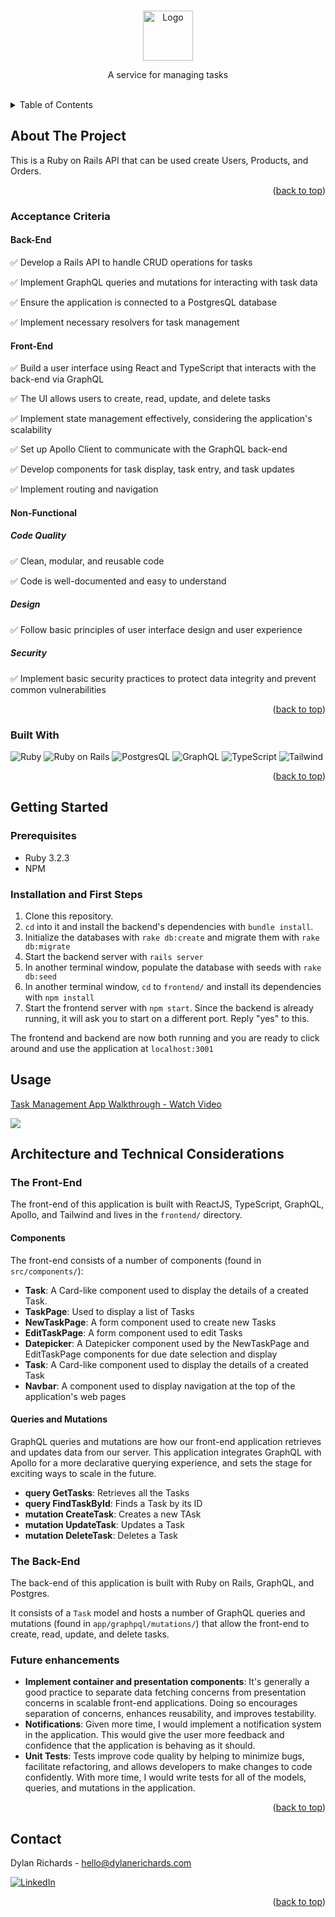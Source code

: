 <a name="readme-top"></a>


<!-- PROJECT LOGO -->
<br />
<div align="center">
    <img src="https://cdn-ukwest.onetrust.com/logos/482e1d62-3155-421c-b076-164accc90adf/3a979462-e491-4893-8016-3151c3826269/30d03a3c-557b-4988-b21a-d4e1c313a3ce/Task_Logo_colour.jpg" alt="Logo" width="80" height="80">

  <p align="center">
	A service for managing tasks
    <br />
    <br />
  </p>
</div>

<!-- TABLE OF CONTENTS -->
<details>
  <summary>Table of Contents</summary>
  <ol>
    <li>
      <a href="#about-the-project">About The Project</a>
      <ul>
        <li><a href="#built-with">Built With</a></li>
        <li><a href="#acceptance-criteria">Acceptance Criteria</a></li>
      </ul>
    </li>
    <li>
      <a href="#getting-started">Getting Started</a>
      <ul>
        <li><a href="#prerequisites">Prerequisites</a></li>
        <li><a href="#installation">Installation</a></li>
      </ul>
    </li>
    <li><a href="#usage">Usage</a></li>
    <li><a href="#architecture-and-technical-considerations">Architecture and Technical Considerations</a></li>
    <li><a href="#contact">Contact</a></li>
  </ol>
</details>



## About The Project
<a name="about-the-project"></a>

This is a Ruby on Rails API that can be used create Users, Products, and Orders.

<p align="right">(<a href="#readme-top">back to top</a>)</p>

### Acceptance Criteria
<a name="acceptance-criteria"></a>


#### Back-End

✅ Develop a Rails API to handle CRUD operations for tasks

✅ Implement GraphQL queries and mutations for interacting with task data

✅ Ensure the application is connected to a PostgresQL database

✅ Implement necessary resolvers for task management


#### Front-End

✅ Build a user interface using React and TypeScript that interacts with the back-end via GraphQL

✅ The UI allows users to create, read, update, and delete tasks

✅ Implement state management effectively, considering the application's scalability

✅ Set up Apollo Client to communicate with the GraphQL back-end

✅ Develop components for task display, task entry, and task updates

✅ Implement routing and navigation

#### Non-Functional

##### Code Quality
✅ Clean, modular, and reusable code

✅ Code is well-documented and easy to understand

##### Design
✅ Follow basic principles of user interface design and user experience

##### Security
✅ Implement basic security practices to protect data integrity and prevent common vulnerabilities


<p align="right">(<a href="#readme-top">back to top</a>)</p>

### Built With
<a name="built-with"></a>


![Ruby](https://img.shields.io/badge/ruby-%23CC342D.svg?style=for-the-badge&logo=ruby&logoColor=white)
![Ruby on Rails](https://img.shields.io/badge/Ruby_on_Rails-CC0000?style=for-the-badge&logo=ruby-on-rails&logoColor=white)
![PostgresQL](https://img.shields.io/badge/postgresql-4169e1?style=for-the-badge&logo=postgresql&logoColor=white)
![GraphQL](https://img.shields.io/badge/GraphQL-E434AA?style=for-the-badge&logo=graphql&logoColor=white)
![TypeScript](https://shields.io/badge/TypeScript-3178C6?logo=TypeScript&logoColor=FFF&style=for-the-badge)
![Tailwind](https://img.shields.io/badge/tailwindcss-0F172A?&logo=tailwindcss)




<p align="right">(<a href="#readme-top">back to top</a>)</p>



<!-- GETTING STARTED -->
## Getting Started
<a name="getting-started"></a>

### Prerequisites
<a name="prerequisites"></a>

- Ruby 3.2.3
- NPM

### Installation and First Steps
<a name="installation"></a>

1. Clone this repository.
2. `cd` into it and install the backend's dependencies with `bundle install`.
3. Initialize the databases with `rake db:create` and migrate them with `rake db:migrate`
4. Start the backend server with `rails server`
5. In another terminal window, populate the database with seeds with `rake db:seed`
6. In another terminal window, `cd` to `frontend/` and install its dependencies with `npm install`
7. Start the frontend server with `npm start`. Since the backend is already running, it will ask you to start on a different port. Reply "yes" to this.

The frontend and backend are now both running and you are ready to click around and use the application at `localhost:3001`


<!-- USAGE EXAMPLES -->
## Usage
<a name="usage"></a>

<div>
    <a href="https://www.loom.com/share/84fdc373a2564189baa173a5a446ab8e">
      <p>Task Management App Walkthrough - Watch Video</p>
    </a>
    <a href="https://www.loom.com/share/84fdc373a2564189baa173a5a446ab8e">
      <img style="max-width:300px;" src="https://cdn.loom.com/sessions/thumbnails/84fdc373a2564189baa173a5a446ab8e-with-play.gif">
    </a>
  </div>


## Architecture and Technical Considerations
<a name="architecture-and-technical-considerations"></a>

### The Front-End

The front-end of this application is built with ReactJS, TypeScript, GraphQL, Apollo, and Tailwind and lives in the `frontend/` directory.

#### Components
The front-end consists of a number of components (found in `src/components/`):

<ul>
  <li><strong>Task</strong>: A Card-like component used to display the details of a created Task.</li>
  <li><strong>TaskPage</strong>: Used to display a list of Tasks</li>
  <li><strong>NewTaskPage</strong>: A form component used to create new Tasks</li>
  <li><strong>EditTaskPage</strong>: A form component used to edit Tasks</li>

  <li><strong>Datepicker</strong>: A Datepicker component used by the NewTaskPage and EditTaskPage components for due date selection and display</li>
  <li><strong>Task</strong>: A Card-like component used to display the details of a created Task</li>
  <li><strong>Navbar</strong>: A component used to display navigation at the top of the application's web pages
</ul>

#### Queries and Mutations
GraphQL queries and mutations are how our front-end application retrieves and updates data from our server. This application integrates GraphQL with Apollo for a more declarative querying experience, and sets the stage for exciting ways to scale in the future.

<ul>
  <li><strong>query GetTasks</strong>: Retrieves all the Tasks</li>
  <li><strong>query FindTaskById</strong>: Finds a Task by its ID</li>
  <li><strong>mutation CreateTask</strong>: Creates a new TAsk</li>
  <li><strong>mutation UpdateTask</strong>: Updates a Task</li>
  <li><strong>mutation DeleteTask</strong>: Deletes a Task</li>
</ul>

### The Back-End
The back-end of this application is built with Ruby on Rails, GraphQL, and Postgres.

It consists of a `Task` model and hosts a number of GraphQL queries and mutations (found in `app/graphpql/mutations/`) that allow the front-end to create, read, update, and delete tasks.


### Future enhancements

<ul>
  <li>
    <strong>Implement container and presentation components</strong>: It's generally a good practice to separate data fetching concerns from presentation concerns in scalable front-end applications. Doing so encourages separation of concerns, enhances reusability, and improves testability.
  </li>

  <li>
    <strong>Notifications</strong>: Given more time, I would implement a notification system in the application. This would give the user more feedback and confidence that the application is behaving as it should.
  </li>

  <li>
    <strong>Unit Tests</strong>: Tests improve code quality by helping to minimize bugs, facilitate refactoring, and allows developers to make changes to code confidently. With more time, I would write tests for all of the models, queries, and mutations in the application.
  </li>
</ul>


<p align="right">(<a href="#readme-top">back to top</a>)</p>

<!-- CONTACT -->
## Contact
<a name="contact"></a>


Dylan Richards - hello@dylanerichards.com

[![LinkedIn][linkedin-shield]][linkedin-url]

<p align="right">(<a href="#readme-top">back to top</a>)</p>

[linkedin-shield]: https://img.shields.io/badge/-LinkedIn-black.svg?style=for-the-badge&logo=linkedin&colorB=555
[linkedin-url]: https://linkedin.com/in/dylanerichards